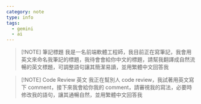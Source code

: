 ```yaml
---
category: note
type: info
tags:
  - gemini
  - ai
---
```


> [!NOTE] 筆記標題
> 我是一名前端軟體工程師，我目前正在寫筆記，我會用英文來命名我筆記的標題，我待會會給你中文的標題，請幫我翻譯成自然流暢的英文標題，可調整語句讓其簡潔易讀，並用繁體中文回答我


> [!NOTE] Code Review 英文
> 我正在幫別人 code review，我試著用英文寫下 comment，接下來我會給你我的 comment，請審視我的寫法，必要時修改我的語句，讓其通暢自然，並用繁體中文回答我

